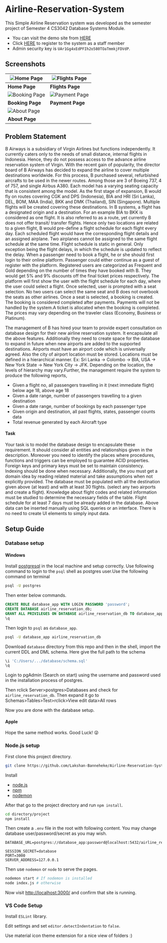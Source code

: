 # Airline-Reservation-System

This Simple Airline Reservation system was developed as the semester project of Semester 4 CS3042 Database Systems Module.

- You can visit the demo site from [HERE](https://b-airways.herokuapp.com/)
- Click [HERE](https://b-airways.herokuapp.com/staff/register) to register to the system as a staff member
- Admin security key is ``UAr1Gg4xEdPFIh2o580TOaTmmkjFDVdP``.

## Screenshots

| ![Home Page](screenshots/home_pg.png)                    | ![Flights Page](screenshots/search_pg.png)              |
| -------------------------------------------------------- | ------------------------------------------------------- |
| **Home Page**                                            | **Flights Page**                                        |
| ![Booking Page](screenshots/booking_pg.png)              | ![Payment Page](screenshots/payment_pg.png)             |
| **Booking Page**                                         | **Payment Page**                                        |
| ![About Page](screenshots/about_pg.png)                       
| **About Page**                                         


## Problem Statement

B Airways is a subsidiary of Virgin Airlines but functions independently. It currently caters only to the needs of small distance, internal flights in Indonesia. Hence, they do not possess access to the advance airline reservation system of Virgin. With the recent gain of popularity, the director board of B Airways has decided to expand the airline to cover multiple destinations worldwide. For this process, B purchased several, refurbished aircrafts to be used in the newer routes. Among those are 3 of Boeing 737, 4 of 757, and single Airbus A380. Each model has a varying seating capacity that is consistent among the model. As the first stage of expansion, B would fly on routes covering CGK and DPS (Indonesia), BIA and HRI (Sri Lanka), DEL, BOM, MAA (India), BKK and DMK (Thailand), SIN (Singapore). Multiple flights will be created covering these destinations. In B systems, a flight has a designated origin and a destination. For an example BIA to BKK is considered as one flight. It is also referred to as a route, yet currently B does not offer transit/ transfer flights. Hence only two locations are related to a given flight, B would pre-define a flight schedule for each flight every day. Each scheduled flight would have the corresponding flight details and an assigned airplane. Two airplanes cannot be assigned to the same flight schedule at the same time. Flight schedule is static in general. Only exception being the flight delays, in which the schedule is updated to reflect the delay. When a passenger need to book a flight, he or she should first login to their online platform. Passenger could either continue as a guest of register with the platform. Registered users are categorized as Frequent and Gold depending on the number of times they have booked with B. They would get 5% and 9% discounts off the final ticket prices respectively. The platform will first show the user with the flight schedule for each day, where the user could select a flight. Once selected, user is prompted with a seat selection. No two users can select the same seat and B does not overbook the seats as other airlines. Once a seat is selected, a booking is created. The booking is considered completed after payments. Payments will not be handled by the system.A ticket is allocated when the booking is completed. The prices may vary depending on the traveler class (Economy, Business or Platinum).

The management of B has hired your team to provide expert consultation on database design for their new airline reservation system. It encapsulate all the above features. Additionally they need to create space for the database to expand in future when new airports are added to the supported destinations. Airports must have an airport code which is universally agreed. Also the city of airport location must be stored. Locations must be defined in a hierarchical manner.
Ex: Sri Lanka → Colombo → BIA, USA → New York State → New York City → JFK.
Depending on the location, the levels of hierarchy may vary.Further, the management require the system to produce the following reports,
- Given a flight no, all passengers travelling in it (next immediate flight) below age 18,
above age 18
- Given a date range, number of passengers travelling to a given destination
- Given a date range, number of bookings by each passenger type
- Given origin and destination, all past flights, states, passenger counts data
- Total revenue generated by each Aircraft type
#### Task
Your task is to model the database design to encapsulate these requirement. It should consider all entities and relationships given in the description. Moreover you need to identify the places where procedures, functions and triggers can be employed to guarantee ACID properties. Foreign keys and primary keys must be set to maintain consistency. Indexing should be done when necessary. Additionally, the you must get a domain idea by reading related material and take assumptions when not explicitly provided. The database must be populated with all the destination given above (at least) and with at least 30 flights. (select any two airports and create a flight). Knowledge about flight codes and related information must be studied to determine the necessary fields of the table. Flight schedule for at least 7 days must be already added in the database. Above data can be inserted manually using SQL queries or an interface. There is no need to create UI elements to simply input data.

## Setup Guide

### Database setup

#### Windows

Install [postgresql](https://www.postgresql.org/) in the local machine and setup correctly. Use following command to login to the `psql` shell as postgres user.Use the following command on terminal

```bash
psql -U postgres
```

 Then enter below commands.

```sql
CREATE ROLE database_app WITH LOGIN PASSWORD 'password';
CREATE DATABASE airline_reservation_db;
GRANT ALL PRIVILEGES ON DATABASE airline_reservation_db TO database_app;
\q
```

Then login to `psql` as `database_app`.

```bash
psql -U database_app airline_reservation_db
```

Download `database` directory from this repo and then in the shell,
import the current DDL and DML schema. Here give the full path to the schema

```sql
\i 'C:/Users/.../database/schema.sql'
\q
```

Login to pgAdmin (Search on start) using the username and password used in the installation process of postgres.


Then rclick Server>postgres>Databases and check for `airline_reservation_db`. Then expand it go to Schemas>Tables>Test>rclick>View edit data>All rows

Now you are done with the database setup.

#### Apple

 Hope the same method works. Good Luck! :stuck_out_tongue_winking_eye:

### Node.js setup

First clone this project directory.

```bash
git clone https://github.com/Lakshan-Banneheke/Airline-Reservation-System.git
```

Install

* [node.js](https://nodejs.org/en/)
* [npm](https://www.npmjs.com/get-npm)
* [nodemon](https://www.npmjs.com/package/nodemon)



 After that go to the project directory and run `npm install`.

```bash
cd directory/project
npm install
```

Then create a `.env` file in the root with following content.
You may change database user/password/secret as you may wish.

```text
DATABASE_URL=postgres://database_app:password@localhost:5432/airline_reservation_db

SESSION_SECRET=database
PORT=3000
SERVER_ADDRESS=127.0.0.1
```

Then use `nodemon` or `node` to serve the pages.

```bash
nodemon start # If nodemon is installed
node index.js # otherwise
```

Now visit <http://localhost:3000/> and confirm that site is running.

### VS Code Setup

Install `ESLint` library.

Edit settings and set `editor.detectIndentation` to `false`.

Use material icon theme extension for a nice view of folders :) 
